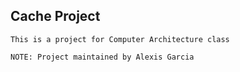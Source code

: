 ## Cache Project

```
This is a project for Computer Architecture class
```

```
NOTE: Project maintained by Alexis Garcia
```
